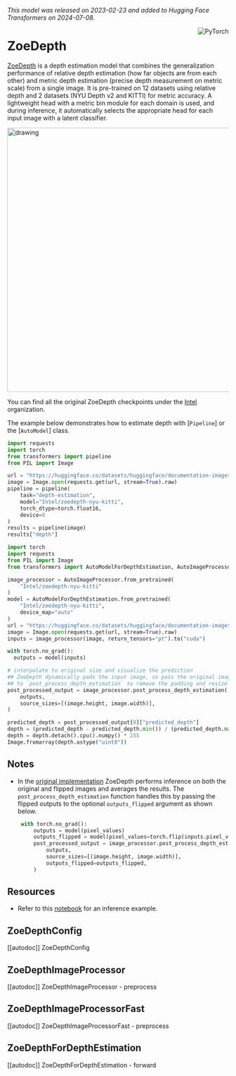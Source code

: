 <!--Copyright 2024 The HuggingFace Team. All rights reserved.

Licensed under the Apache License, Version 2.0 (the "License"); you may not use this file except in compliance with
the License. You may obtain a copy of the License at

http://www.apache.org/licenses/LICENSE-2.0

Unless required by applicable law or agreed to in writing, software distributed under the License is distributed on
an "AS IS" BASIS, WITHOUT WARRANTIES OR CONDITIONS OF ANY KIND, either express or implied. See the License for the
specific language governing permissions and limitations under the License.

⚠️ Note that this file is in Markdown but contain specific syntax for our doc-builder (similar to MDX) that may not be
rendered properly in your Markdown viewer.

-->
*This model was released on 2023-02-23 and added to Hugging Face Transformers on 2024-07-08.*


<div style="float: right;">
    <div class="flex flex-wrap space-x-1">
           <img alt="PyTorch" src="https://img.shields.io/badge/PyTorch-DE3412?style=flat&logo=pytorch&logoColor=white">
    </div>
</div>

# ZoeDepth

[ZoeDepth](https://huggingface.co/papers/2302.12288) is a depth estimation model that combines the generalization performance of relative depth estimation (how far objects are from each other) and metric depth estimation (precise depth measurement on metric scale) from a single image. It is pre-trained on 12 datasets using relative depth and 2 datasets (NYU Depth v2 and KITTI) for metric accuracy. A lightweight head with a metric bin module for each domain is used, and during inference, it automatically selects the appropriate head for each input image with a latent classifier.

<img src="https://huggingface.co/datasets/huggingface/documentation-images/resolve/main/zoedepth_architecture_bis.png"
alt="drawing" width="600"/>

You can find all the original ZoeDepth checkpoints under the [Intel](https://huggingface.co/Intel?search=zoedepth) organization.

The example below demonstrates how to estimate depth with [`Pipeline`] or the [`AutoModel`] class.

<hfoptions id="usage">
<hfoption id="Pipeline">

```py
import requests
import torch
from transformers import pipeline
from PIL import Image

url = "https://huggingface.co/datasets/huggingface/documentation-images/resolve/main/pipeline-cat-chonk.jpeg"
image = Image.open(requests.get(url, stream=True).raw)
pipeline = pipeline(
    task="depth-estimation",
    model="Intel/zoedepth-nyu-kitti",
    torch_dtype=torch.float16,
    device=0
)
results = pipeline(image)
results["depth"]
```

</hfoption>
<hfoption id="AutoModel">

```py
import torch
import requests
from PIL import Image
from transformers import AutoModelForDepthEstimation, AutoImageProcessor

image_processor = AutoImageProcessor.from_pretrained(
    "Intel/zoedepth-nyu-kitti"
)
model = AutoModelForDepthEstimation.from_pretrained(
    "Intel/zoedepth-nyu-kitti",
    device_map="auto"
)
url = "https://huggingface.co/datasets/huggingface/documentation-images/resolve/main/pipeline-cat-chonk.jpeg"
image = Image.open(requests.get(url, stream=True).raw)
inputs = image_processor(image, return_tensors="pt").to("cuda")

with torch.no_grad():
  outputs = model(inputs)

# interpolate to original size and visualize the prediction
## ZoeDepth dynamically pads the input image, so pass the original image size as argument
## to `post_process_depth_estimation` to remove the padding and resize to original dimensions.
post_processed_output = image_processor.post_process_depth_estimation(
    outputs,
    source_sizes=[(image.height, image.width)],
)

predicted_depth = post_processed_output[0]["predicted_depth"]
depth = (predicted_depth - predicted_depth.min()) / (predicted_depth.max() - predicted_depth.min())
depth = depth.detach().cpu().numpy() * 255
Image.fromarray(depth.astype("uint8"))
```

</hfoption>
</hfoptions>

## Notes

- In the [original implementation](https://github.com/isl-org/ZoeDepth/blob/edb6daf45458569e24f50250ef1ed08c015f17a7/zoedepth/models/depth_model.py#L131) ZoeDepth performs inference on both the original and flipped images and averages the results. The `post_process_depth_estimation` function handles this by passing the flipped outputs to the optional `outputs_flipped` argument as shown below.
   ```py
    with torch.no_grad():
        outputs = model(pixel_values)
        outputs_flipped = model(pixel_values=torch.flip(inputs.pixel_values, dims=[3]))
        post_processed_output = image_processor.post_process_depth_estimation(
            outputs,
            source_sizes=[(image.height, image.width)],
            outputs_flipped=outputs_flipped,
        )
   ```
   
## Resources
- Refer to this [notebook](https://github.com/NielsRogge/Transformers-Tutorials/tree/master/ZoeDepth) for an inference example.

## ZoeDepthConfig

[[autodoc]] ZoeDepthConfig

## ZoeDepthImageProcessor

[[autodoc]] ZoeDepthImageProcessor
    - preprocess

## ZoeDepthImageProcessorFast

[[autodoc]] ZoeDepthImageProcessorFast
    - preprocess

## ZoeDepthForDepthEstimation

[[autodoc]] ZoeDepthForDepthEstimation
    - forward